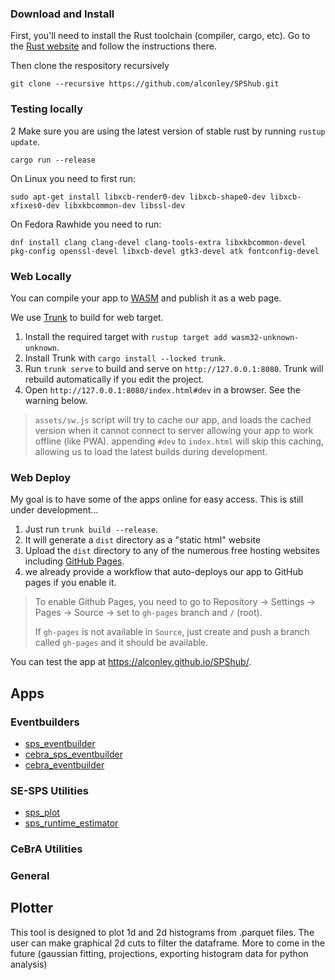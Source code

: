 ### Download and Install

First, you'll need to install the Rust toolchain (compiler, cargo, etc). Go to the [Rust website](https://www.rust-lang.org/tools/install) and follow the instructions there.

Then clone the respository recursively

`git clone --recursive https://github.com/alconley/SPShub.git`

### Testing locally
2
Make sure you are using the latest version of stable rust by running `rustup update`.

`cargo run --release`

On Linux you need to first run:

`sudo apt-get install libxcb-render0-dev libxcb-shape0-dev libxcb-xfixes0-dev libxkbcommon-dev libssl-dev`

On Fedora Rawhide you need to run:

`dnf install clang clang-devel clang-tools-extra libxkbcommon-devel pkg-config openssl-devel libxcb-devel gtk3-devel atk fontconfig-devel`

### Web Locally

You can compile your app to [WASM](https://en.wikipedia.org/wiki/WebAssembly) and publish it as a web page.

We use [Trunk](https://trunkrs.dev/) to build for web target.
1. Install the required target with `rustup target add wasm32-unknown-unknown`.
2. Install Trunk with `cargo install --locked trunk`.
3. Run `trunk serve` to build and serve on `http://127.0.0.1:8080`. Trunk will rebuild automatically if you edit the project.
4. Open `http://127.0.0.1:8080/index.html#dev` in a browser. See the warning below.

> `assets/sw.js` script will try to cache our app, and loads the cached version when it cannot connect to server allowing your app to work offline (like PWA).
> appending `#dev` to `index.html` will skip this caching, allowing us to load the latest builds during development.

### Web Deploy

My goal is to have some of the apps online for easy access. This is still under development...

1. Just run `trunk build --release`.
2. It will generate a `dist` directory as a "static html" website
3. Upload the `dist` directory to any of the numerous free hosting websites including [GitHub Pages](https://docs.github.com/en/free-pro-team@latest/github/working-with-github-pages/configuring-a-publishing-source-for-your-github-pages-site).
4. we already provide a workflow that auto-deploys our app to GitHub pages if you enable it.
> To enable Github Pages, you need to go to Repository -> Settings -> Pages -> Source -> set to `gh-pages` branch and `/` (root).
>
> If `gh-pages` is not available in `Source`, just create and push a branch called `gh-pages` and it should be available.

You can test the app at <https://alconley.github.io/SPShub/>.

## Apps

### Eventbuilders
- [sps_eventbuilder](https://github.com/alconley/sps_eventbuilder)
- [cebra_sps_eventbuilder](https://github.com/alconley/cebra_sps_eventbuilder)
- [cebra_eventbuilder](https://github.com/alconley/cebra_eventbuilder)

### SE-SPS Utilities
- [sps_plot](https://github.com/alconley/sps_plot)
- [sps_runtime_estimator](https://github.com/alconley/sps_runtime_estimator)

### CeBrA Utilities

### General

## Plotter

This tool is designed to plot 1d and 2d histograms from .parquet files. The user can make graphical 2d cuts to filter the dataframe. More to come in the future (gaussian fitting, projections, exporting histogram data for python analysis)